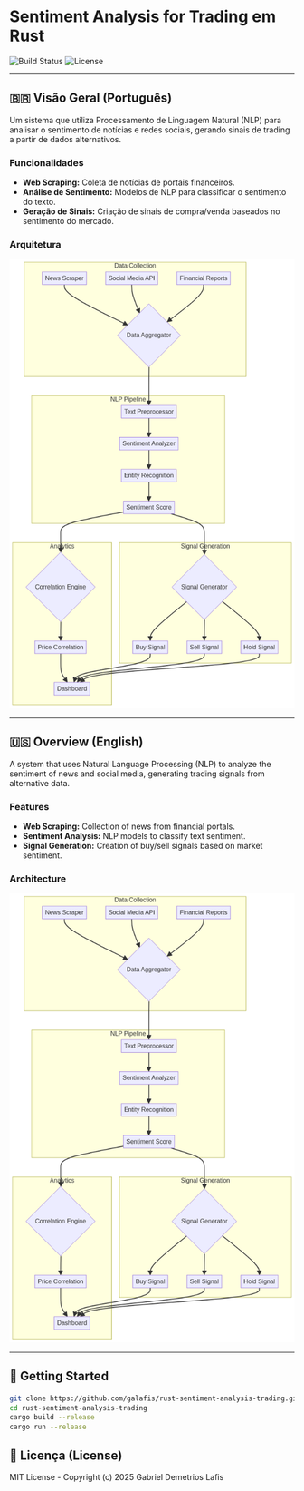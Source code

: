 # Sentiment Analysis for Trading em Rust

![Build Status](https://img.shields.io/github/actions/workflow/status/galafis/rust-sentiment-analysis-trading/rust.yml?branch=main&style=for-the-badge) ![License](https://img.shields.io/github/license/galafis/rust-sentiment-analysis-trading?style=for-the-badge)

---

## 🇧🇷 Visão Geral (Português)

Um sistema que utiliza Processamento de Linguagem Natural (NLP) para analisar o sentimento de notícias e redes sociais, gerando sinais de trading a partir de dados alternativos.

### Funcionalidades
- **Web Scraping:** Coleta de notícias de portais financeiros.
- **Análise de Sentimento:** Modelos de NLP para classificar o sentimento do texto.
- **Geração de Sinais:** Criação de sinais de compra/venda baseados no sentimento do mercado.

### Arquitetura
![Arquitetura do Sentiment Analysis Trading](docs/architecture.png)

---

## 🇺🇸 Overview (English)

A system that uses Natural Language Processing (NLP) to analyze the sentiment of news and social media, generating trading signals from alternative data.

### Features
- **Web Scraping:** Collection of news from financial portals.
- **Sentiment Analysis:** NLP models to classify text sentiment.
- **Signal Generation:** Creation of buy/sell signals based on market sentiment.

### Architecture
![Sentiment Analysis Trading Architecture](docs/architecture.png)

---

## 🚀 Getting Started

```sh
git clone https://github.com/galafis/rust-sentiment-analysis-trading.git
cd rust-sentiment-analysis-trading
cargo build --release
cargo run --release
```

## 📜 Licença (License)

MIT License - Copyright (c) 2025 Gabriel Demetrios Lafis
